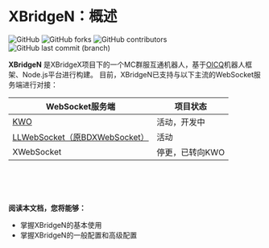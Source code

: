 # XBridgeN：概述
![GitHub](https://img.shields.io/github/license/XBridgeX/XBridge-Nodejs) ![GitHub forks](https://img.shields.io/github/forks/XBridgeX/XBridge-Nodejs) ![GitHub contributors](https://img.shields.io/github/contributors/XBridgeX/XBridge-Nodejs?color=orange) ![GitHub last commit (branch)](https://img.shields.io/github/last-commit/XBridgeX/XBridge-Nodejs/dev)

**XBridgeN** 是XBridgeX项目下的一个MC群服互通机器人，基于[OICQ](https://github.com/takayama-lily/oicq)机器人框架、Node.js平台进行构建。
目前，XBridgeN已支持与以下主流的WebSocket服务端进行对接：

WebSocket服务端|项目状态
--|--
[KWO](https://github.com/XBridgeX/KWO)|活动，开发中
[LLWebSocket（原BDXWebSocket）](https://www.minebbs.com/resources/c-bdx-liteloader-bdswebsocketapi.2150/)|活动
XWebSocket|停更，已转向KWO

<br><br><br><br>**阅读本文档，您将能够：**
* 掌握XBridgeN的基本使用
* 掌握XBridgeN的一般配置和高级配置
